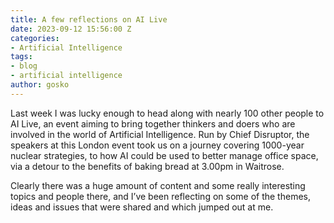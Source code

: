 ```yaml
---
title: A few reflections on AI Live
date: 2023-09-12 15:56:00 Z
categories:
- Artificial Intelligence
tags:
- blog
- artificial intelligence
author: gosko
---
```


Last week I was lucky enough to head along with nearly 100 other people to AI Live, an event aiming to bring together thinkers and doers who are involved in the world of Artificial Intelligence. Run by Chief Disruptor, the speakers at this London event took us on a journey covering 1000-year nuclear strategies, to how AI could be used to better manage office space, via a detour to the benefits of baking bread at 3.00pm in Waitrose.

Clearly there was a huge amount of content and some really interesting topics and people there, and I’ve been reflecting on some of the themes, ideas and issues that were shared and which jumped out at me.

